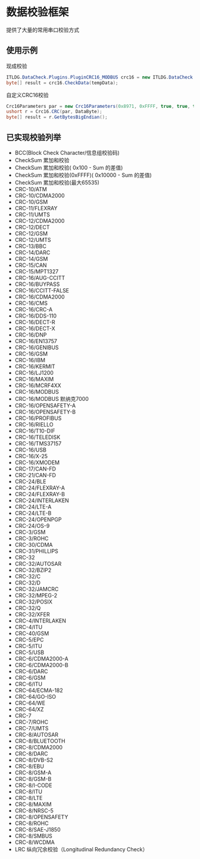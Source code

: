 ﻿# 数据校验框架

提供了大量的常用串口校验方式

## 使用示例

现成校验

```csharp
ITLDG.DataCheck.Plugins.PluginCRC16_MODBUS crc16 = new ITLDG.DataCheck.Plugins.PluginCRC16_MODBUS();
byte[] result = crc16.CheckData(tempData);
```

自定义CRC16校验

```csharp
Crc16Parameters par = new Crc16Parameters(0x8971, 0xFFFF, true, true, true, 0x4285);
ushort r = Crc16.CRC(par, DataByte);
byte[] result = r.GetBytesBigEndian();
```

## 已实现校验列举

- BCC(Block Check Character/信息组校验码)
- CheckSum 累加和校验
- CheckSum 累加和校验( 0x100 - Sum 的差值)
- CheckSum 累加和校验(0xFFFF)( 0x10000 - Sum 的差值)
- CheckSum 累加和校验(最大65535)
- CRC-10/ATM
- CRC-10/CDMA2000
- CRC-10/GSM
- CRC-11/FLEXRAY
- CRC-11/UMTS
- CRC-12/CDMA2000
- CRC-12/DECT
- CRC-12/GSM
- CRC-12/UMTS
- CRC-13/BBC
- CRC-14/DARC
- CRC-14/GSM
- CRC-15/CAN
- CRC-15/MPT1327
- CRC-16/AUG-CCITT
- CRC-16/BUYPASS
- CRC-16/CCITT-FALSE
- CRC-16/CDMA2000
- CRC-16/CMS
- CRC-16/CRC-A
- CRC-16/DDS-110
- CRC-16/DECT-R
- CRC-16/DECT-X
- CRC-16/DNP
- CRC-16/EN13757
- CRC-16/GENIBUS
- CRC-16/GSM
- CRC-16/IBM
- CRC-16/KERMIT
- CRC-16/LJ1200
- CRC-16/MAXIM
- CRC-16/MCRF4XX
- CRC-16/MODBUS
- CRC-16/MODBUS 默纳克7000
- CRC-16/OPENSAFETY-A
- CRC-16/OPENSAFETY-B
- CRC-16/PROFIBUS
- CRC-16/RIELLO
- CRC-16/T10-DIF
- CRC-16/TELEDISK
- CRC-16/TMS37157
- CRC-16/USB
- CRC-16/X-25
- CRC-16/XMODEM
- CRC-17/CAN-FD
- CRC-21/CAN-FD
- CRC-24/BLE
- CRC-24/FLEXRAY-A
- CRC-24/FLEXRAY-B
- CRC-24/INTERLAKEN
- CRC-24/LTE-A
- CRC-24/LTE-B
- CRC-24/OPENPGP
- CRC-24/OS-9
- CRC-3/GSM
- CRC-3/ROHC
- CRC-30/CDMA
- CRC-31/PHILLIPS
- CRC-32
- CRC-32/AUTOSAR
- CRC-32/BZIP2
- CRC-32/C
- CRC-32/D
- CRC-32/JAMCRC
- CRC-32/MPEG-2
- CRC-32/POSIX
- CRC-32/Q
- CRC-32/XFER
- CRC-4/INTERLAKEN
- CRC-4/ITU
- CRC-40/GSM
- CRC-5/EPC
- CRC-5/ITU
- CRC-5/USB
- CRC-6/CDMA2000-A
- CRC-6/CDMA2000-B
- CRC-6/DARC
- CRC-6/GSM
- CRC-6/ITU
- CRC-64/ECMA-182
- CRC-64/GO-ISO
- CRC-64/WE
- CRC-64/XZ
- CRC-7
- CRC-7/ROHC
- CRC-7/UMTS
- CRC-8/AUTOSAR
- CRC-8/BLUETOOTH
- CRC-8/CDMA2000
- CRC-8/DARC
- CRC-8/DVB-S2
- CRC-8/EBU
- CRC-8/GSM-A
- CRC-8/GSM-B
- CRC-8/I-CODE
- CRC-8/ITU
- CRC-8/LTE
- CRC-8/MAXIM
- CRC-8/NRSC-5
- CRC-8/OPENSAFETY
- CRC-8/ROHC
- CRC-8/SAE-J1850
- CRC-8/SMBUS
- CRC-8/WCDMA
- LRC 纵向冗余校验（Longitudinal Redundancy Check）